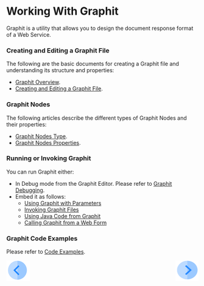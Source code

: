 # Working With Graphit

Graphit is a utility that allows you to design the document response format of a Web Service.

### Creating and Editing a Graphit File

The following are the basic documents for creating a Graphit file and understanding its structure and properties:

-  [Graphit Overview](/articles/15_web_services_and_graphit/17_Graphit/01_graphit_overview.md).
-  [Creating and Editing a Graphit File](/articles/15_web_services_and_graphit/17_Graphit/02_create_and_edit_a_graphit_file.md).

### Graphit Nodes 
The following articles describe the different types of Graphit Nodes and their properties:

-  [Graphit Nodes Type](/articles/15_web_services_and_graphit/17_Graphit/03_graphit_node_types.md).
-  [Graphit Nodes Properties](/articles/15_web_services_and_graphit/17_Graphit/04_graphit_node_properties.md).

### Running or Invoking Graphit
You can run Graphit either:
- In Debug mode from the Graphit Editor. Please refer to [Graphit Debugging](/articles/15_web_services_and_graphit/17_Graphit/05_graphit_debugging.md).
- Embed it as follows:
  - [Using Graphit with Parameters](/articles/15_web_services_and_graphit/17_Graphit/06_using_graphit_files_with_parameters.md)
  - [Invoking Graphit Files](/articles/15_web_services_and_graphit/17_Graphit/07_invoking_graphit_files.md)
  - [Using Java Code from Graphit](/articles/15_web_services_and_graphit/17_Graphit/08_invoke_javacode_from_graphit.md)
  - [Calling Graphit from a Web Form](/articles/15_web_services_and_graphit/17_Graphit/09_invoke_graphit_from_outside_studio.md)

### Graphit Code Examples 
Please refer to [Code Examples](/articles/15_web_services_and_graphit/17_Graphit/10_graphit_examples.md).


            

[![Previous](/articles/images/Previous.png)](/academy/Training_Level_1/06_web_services/05_quiz.md)
[<img align="right" width="60" height="54" src="/articles/images/Next.png">](/academy/Training_Level_1/06_web_services/07_graphit_quiz.md)
